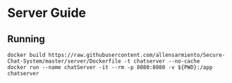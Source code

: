 # Server Guide

## Running
```text
docker build https://raw.githubusercontent.com/allensarmiento/Secure-Chat-System/master/server/Dockerfile -t chatserver --no-cache
docker run --name chatServer -it --rm -p 8080:8080 -v ${PWD}:/app chatserver
```
